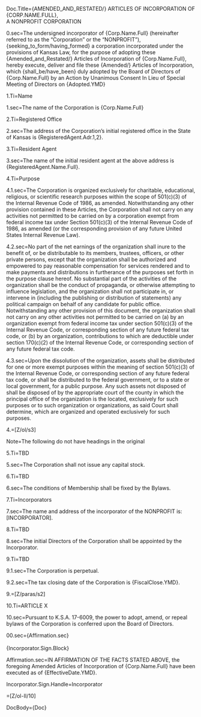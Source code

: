 Doc.Title=<span style="text-transform:uppercase">{Amended_and_Restated/} ARTICLES OF INCORPORATION OF<br> {Corp.Name.Full}</span>, <br>A NONPROFIT CORPORATION

0.sec=The undersigned incorporator of {Corp.Name.Full} (hereinafter referred to as the “Corporation” or the “NONPROFIT”), {seeking_to_form/having_formed} a corporation incorporated under the provisions of Kansas Law, for the purpose of adopting these {Amended_and_Restated/} Articles of Incorporation of {Corp.Name.Full}, hereby execute, deliver and file these {Amended/} Articles of Incorporation, which {shall_be/have_been} duly adopted by the Board of Directors of {Corp.Name.Full} by an Action by Unanimous Consent In Lieu of Special Meeting of Directors on {Adopted.YMD}

1.Ti=Name

1.sec=The name of the Corporation is {Corp.Name.Full}

2.Ti=Registered Office

2.sec=The address of the Corporation’s initial registered office in the State of Kansas is {RegisteredAgent.Adr.1,2}.

3.Ti=Resident Agent

3.sec=The name of the initial resident agent at the above address is {RegisteredAgent.Name.Full}.


4.Ti=Purpose

4.1.sec=The Corporation is organized exclusively for charitable, educational, religious, or scientific research purposes within the scope of 501(c)(3) of the Internal Revenue Code of 1986, as amended.  Notwithstanding any other provision contained in these Articles, the Corporation shall not carry on any activities not permitted to be carried on by a corporation exempt from federal income tax under Section 501(c)(3) of the Internal Revenue Code of 1986, as amended (or the corresponding provision of any future United States Internal Revenue Law).  

4.2.sec=No part of the net earnings of the organization shall inure to the benefit of, or be distributable to its members, trustees, officers, or other private persons, except that the organization shall be authorized and empowered to pay reasonable compensation for services rendered and to make payments and distributions in furtherance of the purposes set forth in the purpose clause hereof.  No substantial part of the activities of the organization shall be the conduct of propaganda, or otherwise attempting to influence legislation, and the organization shall not participate in, or intervene in (including the publishing or distribution of statements) any political campaign on behalf of any candidate for public office.  Notwithstanding any other provision of this document, the organization shall not carry on any other activities not permitted to be carried on (a) by an organization exempt from federal income tax under section 501(c)(3) of the Internal Revenue Code, or corresponding section of any future federal tax code, or (b) by an organization, contributions to which are deductible under section 170(c)(2) of the Internal Revenue Code, or corresponding section of any future federal tax code.

4.3.sec=Upon the dissolution of the organization, assets shall be distributed for one or more exempt purposes within the meaning of section 501(c)(3) of the Internal Revenue Code, or corresponding section of any future federal tax code, or shall be distributed to the federal government, or to a state or local government, for a public purpose.  Any such assets not disposed of shall be disposed of by the appropriate court of the county in which the principal office of the organization is the located, exclusively for such purposes or to such organization or organizations, as said Court shall determine, which are organized and operated exclusively for such purposes.

4.=[Z/ol/s3]

Note=The following do not have headings in the original

5.Ti=TBD

5.sec=The Corporation shall not issue any capital stock.

6.Ti=TBD

6.sec=The conditions of Membership shall be fixed by the Bylaws.

7.Ti=Incorporators

7.sec=The name and address of the incorporator of the NONPROFIT is:<br>[INCORPORATOR].

8.Ti=TBD

8.sec=The initial Directors of the Corporation shall be appointed by the Incorporator.

9.Ti=TBD

9.1.sec=The Corporation is perpetual.

9.2.sec=The tax closing date of the Corporation is {FiscalClose.YMD}.

9.=[Z/paras/s2]

10.Ti=ARTICLE X

10.sec=Pursuant to K.S.A. 17-6009, the power to adopt, amend, or repeal bylaws of the Corporation is conferred upon the Board of Directors.

00.sec={Affirmation.sec}<br><br>{Incorporator.Sign.Block}

Affirmation.sec=IN AFFIRMATION OF THE FACTS STATED ABOVE, the foregoing Amended Articles of Incorporation of {Corp.Name.Full} have been executed as of {EffectiveDate.YMD}.

Incorporator.Sign.Handle=Incorporator

=[Z/ol-II/10]

DocBody={Doc}
